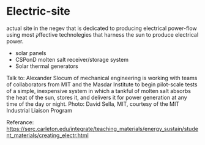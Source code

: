 # Electric-site

actual site in the negev that is dedicated to producing electrical power-flow 
using most קffective technolegies that harness the sun to produce electrical power.
- solar panels
- CSPonD molten salt receiver/storage system
- Solar thermal generators

Talk to:
Alexander Slocum of mechanical engineering is working with teams of collaborators from MIT and the Masdar Institute to begin pilot-scale tests of a simple, inexpensive system in which a tankful of molten salt absorbs the heat of the sun, stores it, and delivers it for power generation at any time of the day or night. Photo: David Sella, MIT, courtesy of the MIT Industrial Liaison Program

Referance:
https://serc.carleton.edu/integrate/teaching_materials/energy_sustain/student_materials/creating_electr.html
